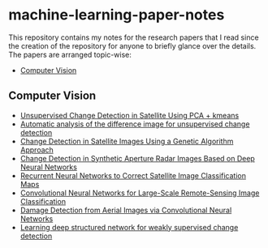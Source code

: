 # machine-learning-paper-notes
This repository contains my notes for the research papers that I read since the creation of the repository for anyone to briefly glance over the details. The papers are arranged topic-wise:

- [Computer Vision](https://github.com/dalmia/machine-learning-paper-notes/tree/master/computer-vision)

## Computer Vision

- [Unsupervised Change Detection in Satellite Using PCA + kmeans]()
- [Automatic analysis of the difference image for unsupervised change detection]()
- [Change Detection in Satellite Images Using a Genetic Algorithm Approach]()
- [Change Detection in Synthetic Aperture Radar Images Based on Deep Neural Networks]()
- [Recurrent Neural Networks to Correct Satellite Image Classification Maps]()
- [Convolutional Neural Networks for Large-Scale Remote-Sensing Image Classification]()
- [Damage Detection from Aerial Images via Convolutional Neural Networks]()
- [Learning deep structured network for weakly supervised change detection]()
